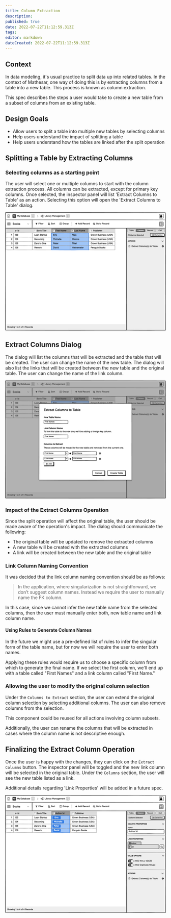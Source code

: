 ```yaml
---
title: Column Extraction
description: 
published: true
date: 2022-07-22T11:12:59.313Z
tags: 
editor: markdown
dateCreated: 2022-07-22T11:12:59.313Z
---
```


## Context

In data modeling, it's usual practice to split data up into related tables. In the context of Mathesar, one way of doing this is by extracting columns from a table into a new table. This process is known as column extraction.

This spec describes the steps a user would take to create a new table from a subset of columns from an existing table.

## Design Goals

- Allow users to split a table into multiple new tables by selecting columns
- Help users understand the impact of splitting a table
- Help users understand how the tables are linked after the split operation

## Splitting a Table by Extracting Columns

### Selecting columns as a starting point

The user will select one or multiple columns to start with the column extraction process. All columns can be extracted, except for primary key columns. Once selected, the inspector panel will list 'Extract Columns to Table' as an action. Selecting this option will open the 'Extract Columns to Table' dialog.

![image](/assets/design/specs/column-extraction/185139636-9a8a048c-9f87-4e26-aa2c-88f4e8d1648d.png)

## Extract Columns Dialog

The dialog will list the columns that will be extracted and the table that will be created. The user can change the name of the new table. The dialog will also list the links that will be created between the new table and the original table. The user can change the name of the link column.

![image](/assets/design/specs/column-extraction/185901982-f991a6a3-c228-4c94-9d57-55b921e44511.png)

### Impact of the Extract Columns Operation

Since the split operation will affect the original table, the user should be made aware of the operation's impact. The dialog should communicate the following:

- The original table will be updated to remove the extracted columns
- A new table will be created with the extracted columns
- A link will be created between the new table and the original table

### Link Column Naming Convention

It was decided that the link column naming convention should be as follows:

>In the application, where singularization is not straightforward, we don’t suggest column names. Instead we require the user to manually name the FK column.

In this case, since we cannot infer the new table name from the selected columns, then the user must manually enter both, new table name and link column name.

#### Using Rules to Generate Column Names

In the future we might use a pre-defined list of rules to infer the singular form of the table name, but for now we will require the user to enter both names.

Applying these rules would require us to choose a specific column from which to generate the final name. If we select the first column, we'll end up with a table called "First Names" and a link column called "First Name."

### Allowing the user to modify the original column selection

Under the `Columns to Extract` section, the user can extend the original column selection by selecting additional columns. The user can also remove columns from the selection.

This component could be reused for all actions involving column subsets.

Additionally, the user can rename the columns that will be extracted in cases where the column name is not descriptive enough.

## Finalizing the Extract Column Operation

Once the user is happy with the changes, they can click on the `Extract Columns` button. The inspector panel will be toggled and the new link column will be selected in the original table. Under the `Columns` section, the user will see the new table listed as a link.

Additional details regarding 'Link Properties' will be added in a future spec.

![image](/assets/design/specs/column-extraction/185143860-f2995fc4-c767-4cce-aaa6-319ef27630ff.png)
